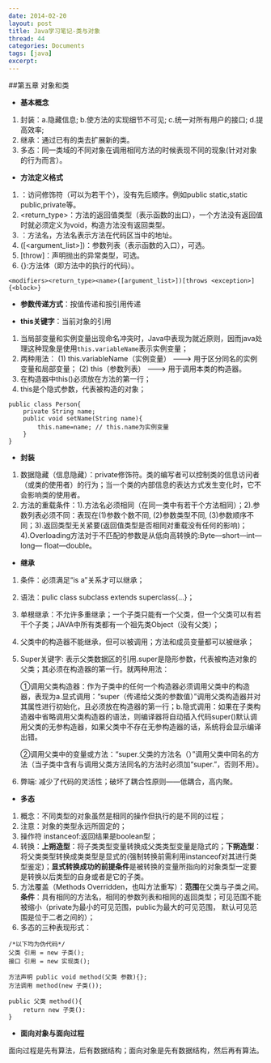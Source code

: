 ```yaml
---
date: 2014-02-20
layout: post
title: Java学习笔记-类与对象
thread: 44
categories: Documents
tags: [java]
excerpt: 
---
```


##第五章 对象和类

* **基本概念**

 1. 封装：a.隐藏信息; b.使方法的实现细节不可见; c.统一对所有用户的接口; d.提高效率;
 2. 继承：通过已有的类去扩展新的类。
 3. 多态：同一类域的不同对象在调用相同方法的时候表现不同的现象(针对对象的行为而言）。
    
     
* **方法定义格式**

 1. <modifiers>：访问修饰符（可以为若干个），没有先后顺序。例如public static,static public,private等。
 2. <return_type>：方法的返回值类型（表示函数的出口），一个方法没有返回值时就必须定义为void，构造方法没有返回类型。
 3. <name>：方法名，方法名表示方法在代码区当中的地址。
 4. ([<argument_list>])：参数列表（表示函数的入口），可选。
 5. [throw<exception>]：声明抛出的异常类型，可选。
 6. {<block>}:方法体（即方法中的执行的代码）。
     
```
<modifiers><return_type><name>([argument_list>])[throws <exception>]{<block>}
```
    
    
* **参数传递方式**：按值传递和按引用传递
    
    
* **this关键字**：当前对象的引用
    
 1. 当局部变量和实例变量出现命名冲突时，Java中表现为就近原则，因而java处理这种现象是使用`this.variableName`表示实例变量；
 2. 两种用法：
(1) this.variableName（实例变量） ---> 用于区分同名的实例变量和局部变量；
(2) this（参数列表） ---> 用于调用本类的构造器。
 3. 在构造器中this()必须放在方法的第一行；
 4. this是个隐式参数，代表被构造的对象；

```
public class Person{
    private String name;
    public void setName(String name){
        this.name=name; // this.name为实例变量
    }
}
```
    
    
* **封装**
    
 1. 数据隐藏（信息隐藏）：private修饰符。类的编写者可以控制类的信息访问者（或类的使用者）的行为；当一个类的内部信息的表达方式发生变化时，它不会影响类的使用者。
 2. 方法的重载条件：1).方法名必须相同（在同一类中有若干个方法相同）；2).参数列表必须不同：表现在(1)参数个数不同, (2)参数类型不同, (3)参数顺序不同；3).返回类型无关紧要(返回值类型是否相同对重载没有任何的影响)；4).Overloading方法对于不匹配的参数是从低向高转换的:Byte—short—int—long—
float—double。
    
* **继承**
    
    
1. 条件：必须满足“is a”关系才可以继承；
2. 语法：pulic class subclass extends superclass{...}；
3. 单根继承：不允许多重继承；一个子类只能有一个父类，但一个父类可以有若干个子类；JAVA中所有类都有一个祖先类Object（没有父类）；
4. 父类中的构造器不能继承，但可以被调用；方法和成员变量都可以被继承；
5. Super关键字: 表示父类数据区的引用.super是隐形参数，代表被构造对象的父类；其必须在构造器的第一行。就两种用法：

     ①调用父类构造器：作为子类中的任何一个构造器必须调用父类中的构造器，表现为a.显式调用：“super（传递给父类的参数值）”调用父类构造器并对其属性进行初始化，且必须放在构造器的第一行；b.隐式调用：如果在子类构造器中省略调用父类构造器的语法，则编译器将自动插入代码super()默认调用父类的无参构造器，如果父类中不存在无参构造器的话，系统将会显示编译出错。
     
      ②调用父类中的变量或方法：“super.父类的方法名（）”调用父类中同名的方法（当子类中含有与调用父类方法同名的方法时必须加“super.”，否则不用）。
6. 弊端: 减少了代码的灵活性；破坏了耦合性原则——低耦合，高内聚。

* **多态**

1. 概念：不同类型的对象虽然是相同的操作但执行的是不同的过程；
2. 注意：对象的类型永远所固定的；
3. 操作符 instanceof:返回结果是boolean型；
4. 转换：**上朔造型**：将子类类型变量转换成父类类型变量是隐式的；**下朔造型**：将父类类型转换成类类型是显式的(强制转换前需利用instanceof对其进行类型鉴定)；**显式转换成功的前提条件**是被转换的变量所指向的对象类型一定要是转换以后类型的自身或者是它的子类。
5. 方法覆盖（Methods Overridden，也叫方法重写）：**范围**在父类与子类之间。**条件**：具有相同的方法名，相同的参数列表和相同的返回类型；可见范围不能被缩小（private为最小的可见范围，public为最大的可见范围，
默认可见范围是位于二者之间的）；
6. 多态的三种表现形式：

```
/*以下均为伪代码*/
父类 引用 = new 子类();
接口 引用 = new 实现类();

方法声明 public void method(父类 参数){};
方法调用 method(new 子类());

public 父类 method(){
    return new 子类():
}
```

* **面向对象与面向过程**

面向过程是先有算法，后有数据结构；面向对象是先有数据结构，然后再有算法。